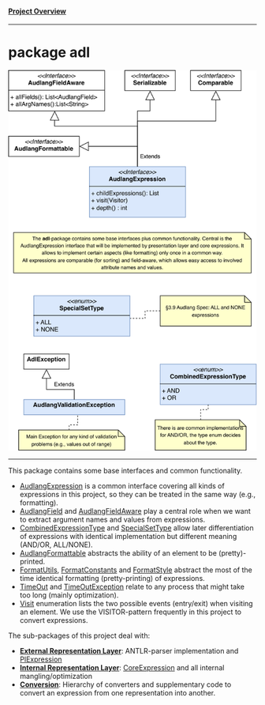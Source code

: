 #### [Project Overview](../../../../../../README.md)
----

# package adl

![adl-overview](./adl.svg)

----

This package contains some base interfaces and common functionality.

* [AudlangExpression](AudlangExpression.java) is a common interface covering all kinds of expressions in this project, so they can be treated in the same way (e.g., formatting).
* [AudlangField](AudlangField.java) and [AudlangFieldAware](AudlangFieldAware.java) play a central role when we want to extract argument names and values from expressions.
* [CombinedExpressionType](CombinedExpressionType.java) and [SpecialSetType](SpecialSetType.java) allow later differentiation of expressions with identical implementation but different meaning (AND/OR, ALL/NONE).
* [AudlangFormattable](AudlangFormattable.java) abstracts the ability of an element to be (pretty)-printed.
* [FormatUtils](FormatUtils.java), [FormatConstants](FormatConstants.java) and [FormatStyle](FormatStyle.java) abstract the most of the time identical formatting (pretty-printing) of expressions.
* [TimeOut](TimeOut.java) and [TimeOutException](TimeOutException.java) relate to any process that might take too long (mainly optimization).
* [Visit](Visit.java) enumeration lists the two possible events (entry/exit) when visiting an element. We use the VISITOR-pattern frequently in this project to convert expressions.

The sub-packages of this project deal with:
* **[External Representation Layer](./erl/README.md)**: ANTLR-parser implementation and [PlExpression](./erl/PlExpression.java)
* **[Internal Representation Layer](./irl/README.md)**: [CoreExpression](./irl/CoreExpression.java) and all internal mangling/optimization
* **[Conversion](./cnv/README.md)**: Hierarchy of converters and supplementary code to convert an expression from one representation into another.

